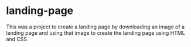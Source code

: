 # landing-page

This was a project to create a landing page by downloading an image of a landing page and using that image to create the landing page using HTML and CSS.

